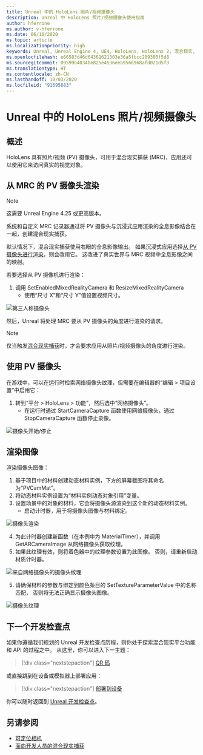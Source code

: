 ```yaml
---
title: Unreal 中的 HoloLens 照片/视频摄像头
description: Unreal 中 HoloLens 照片/视频摄像头使用指南
author: hferrone
ms.author: v-hferrone
ms.date: 06/10/2020
ms.topic: article
ms.localizationpriority: high
keywords: Unreal, Unreal Engine 4, UE4, HoloLens, HoloLens 2, 混合现实, 开发, 功能, 文档, 指南, 全息影像, 摄像头, PV 摄像头, MRC
ms.openlocfilehash: e66583d46d64361621303e36a5fbcc209300f5d8
ms.sourcegitcommit: 09599b4034be825e4536eeb9566968afd021d5f3
ms.translationtype: HT
ms.contentlocale: zh-CN
ms.lasthandoff: 10/03/2020
ms.locfileid: "91695683"
---
```

# <a name="hololens-photovideo-camera-in-unreal"></a>Unreal 中的 HoloLens 照片/视频摄像头

## <a name="overview"></a>概述

HoloLens 具有照片/视频 (PV) 摄像头，可用于混合现实捕获 (MRC)，应用还可以使用它来访问真实的视觉对象。

## <a name="render-from-the-pv-camera-for-mrc"></a>从 MRC 的 PV 摄像头渲染

> [!NOTE]
> 这需要 Unreal Engine 4.25 或更高版本。

系统和自定义 MRC 记录器通过将 PV 摄像头与沉浸式应用渲染的全息影像结合在一起，创建混合现实捕获。

默认情况下，混合现实捕获使用右眼的全息影像输出。 如果沉浸式应用选择[从 PV 摄像头进行渲染](../platform-capabilities-and-apis/mixed-reality-capture-for-developers.md#render-from-the-pv-camera-opt-in)，则会改用它。 这改进了真实世界与 MRC 视频中全息影像之间的映射。

若要选择从 PV 摄像机进行渲染：

1. 调用 SetEnabledMixedRealityCamera 和 ResizeMixedRealityCamera 
    * 使用“尺寸 X”和“尺寸 Y”值设置视频尺寸。 

![第三人称摄像头](../platform-capabilities-and-apis/images/unreal-camera-3rd.PNG)

然后，Unreal 将处理 MRC 要从 PV 摄像头的角度进行渲染的请求。

> [!NOTE]
> 仅当触发[混合现实捕获](../../mixed-reality-capture.md)时，才会要求应用从照片/视频摄像头的角度进行渲染。

## <a name="using-the-pv-camera"></a>使用 PV 摄像头

在游戏中，可以在运行时检索网络摄像头纹理，但需要在编辑器的“编辑 > 项目设置”中启用它：
1. 转到“平台 > HoloLens > 功能”，然后选中“网络摄像头”。 
    * 在运行时通过 StartCameraCapture 函数使用网络摄像头，通过 StopCameraCapture 函数停止录像。 

![摄像头开始/停止](images/unreal-camera-startstop.PNG)

## <a name="rendering-an-image"></a>渲染图像
渲染摄像头图像：
1. 基于项目中的材料创建动态材料实例，下方的屏幕截图将其命名为“PVCamMat”。  
2. 将动态材料实例设置为“材料实例动态对象引用”变量。  
3. 设置场景中的对象的材料，它会将摄像头源渲染到这个新的动态材料实例。
    * 启动计时器，用于将摄像头图像与材料绑定。

![摄像头渲染](images/unreal-camera-render.PNG)

4. 为此计时器创建新函数（在本例中为 MaterialTimer），并调用 GetARCameraImage 从网络摄像头获取纹理。   
5. 如果此纹理有效，则将着色器中的纹理参数设置为此图像。  否则，请重新启动材质计时器。

![来自网络摄像头的摄像头纹理](images/unreal-camera-texture.PNG)

5. 请确保材料的参数与绑定到颜色条目的 SetTextureParameterValue 中的名称匹配， 否则将无法正确显示摄像头图像。

![摄像头纹理](images/unreal-camera-material.PNG)

## <a name="next-development-checkpoint"></a>下一个开发检查点

如果你遵循我们规划的 Unreal 开发检查点历程，则你处于探索混合现实平台功能和 API 的过程之中。 从这里，你可以进入下一主题：

> [!div class="nextstepaction"]
> [QR 码](unreal-qr-codes.md)

或直接跳到在设备或模拟器上部署应用：

> [!div class="nextstepaction"]
> [部署到设备](unreal-deploying.md)

你可以随时返回到 [Unreal 开发检查点](unreal-development-overview.md#3-platform-capabilities-and-apis)。

## <a name="see-also"></a>另请参阅
* [可定位相机](../platform-capabilities-and-apis/locatable-camera.md)
* [面向开发人员的混合现实捕获](../platform-capabilities-and-apis/mixed-reality-capture-for-developers.md)
